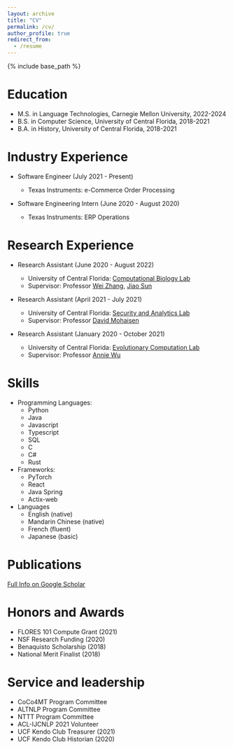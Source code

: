 ```yaml
---
layout: archive
title: "CV"
permalink: /cv/
author_profile: true
redirect_from:
  - /resume
---
```


{% include base_path %}

# Education

- M.S. in Language Technologies, Carnegie Mellon University, 2022-2024
- B.S. in Computer Science, University of Central Florida, 2018-2021
- B.A. in History, University of Central Florida, 2018-2021

# Industry Experience

- Software Engineer (July 2021 - Present)

  - Texas Instruments: e-Commerce Order Processing

- Software Engineering Intern (June 2020 - August 2020)

  - Texas Instruments: ERP Operations

# Research Experience

- Research Assistant (June 2020 - August 2022)

  - University of Central Florida: [Computational Biology Lab](https://server.cs.ucf.edu/compbio/)
  - Supervisor: Professor [Wei Zhang](https://www.cs.ucf.edu/~wzhang/), [Jiao Sun](https://server.cs.ucf.edu/compbio/people/)

- Research Assistant (April 2021 - July 2021)

  - University of Central Florida: [Security and Analytics Lab](http://seal.cs.ucf.edu)
  - Supervisor: Professor [David Mohaisen](http://cs.ucf.edu/~mohaisen/)

- Research Assistant (January 2020 - October 2021)

  - University of Central Florida: [Evolutionary Computation Lab](http://www.cs.ucf.edu/~ecl/index.html)
  - Supervisor: Professor [Annie Wu](http://www.cs.ucf.edu/~aswu/)

# Skills

- Programming Languages:
  - Python
  - Java
  - Javascript
  - Typescript
  - SQL
  - C
  - C#
  - Rust
- Frameworks:
  - PyTorch
  - React
  - Java Spring
  - Actix-web
- Languages
  - English (native)
  - Mandarin Chinese (native)
  - French (fluent)
  - Japanese (basic)

# Publications

  [Full Info on Google Scholar](https://scholar.google.com/citations?hl=en&user=e89NRb0AAAAJ&view_op=list_works&sortby=title)

# Honors and Awards

- FLORES 101 Compute Grant (2021)
- NSF Research Funding (2020)
- Benaquisto Scholarship (2018)
- National Merit Finalist (2018)

# Service and leadership

- CoCo4MT Program Committee
- ALTNLP Program Committee
- NTTT Program Committee
- ACL-IJCNLP 2021 Volunteer
- UCF Kendo Club Treasurer (2021)
- UCF Kendo Club Historian (2020)
